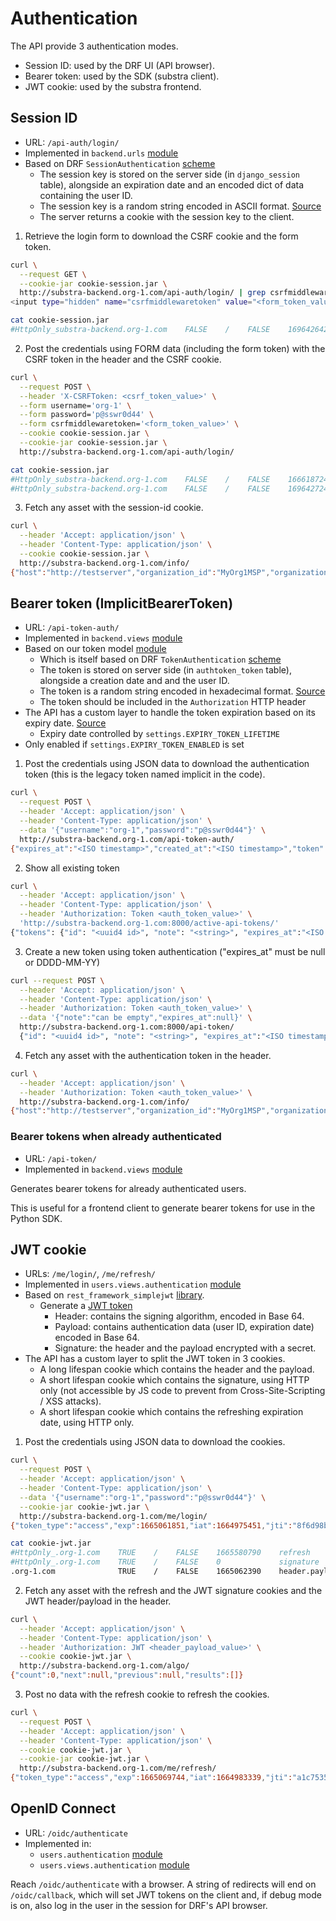 # Authentication

The API provide 3 authentication modes.

- Session ID: used by the DRF UI (API browser).
- Bearer token: used by the SDK (substra client).
- JWT cookie: used by the substra frontend.

## Session ID

- URL: `/api-auth/login/`
- Implemented in `backend.urls` [module](../backend/backend/url.py)
- Based on DRF `SessionAuthentication` [scheme](https://www.django-rest-framework.org/api-guide/authentication/#sessionauthentication)
  - The session key is stored on the server side (in `django_session` table), alongside an expiration date and an encoded dict of data containing the user ID.
  - The session key is a random string encoded in ASCII format. [Source](https://docs.djangoproject.com/fr/4.1/topics/http/sessions)
  - The server returns a cookie with the session key to the client.

1. Retrieve the login form to download the CSRF cookie and the form token.

```bash
curl \
  --request GET \
  --cookie-jar cookie-session.jar \
  http://substra-backend.org-1.com/api-auth/login/ | grep csrfmiddlewaretoken
<input type="hidden" name="csrfmiddlewaretoken" value="<form_token_value>">

cat cookie-session.jar
#HttpOnly_substra-backend.org-1.com    FALSE    /    FALSE    1696426424    csrftoken    <csrf_token_value>
```

2. Post the credentials using FORM data (including the form token) with the CSRF token in the header and the CSRF cookie.

```bash
curl \
  --request POST \
  --header 'X-CSRFToken: <csrf_token_value>' \
  --form username='org-1' \
  --form password='p@sswr0d44' \
  --form csrfmiddlewaretoken='<form_token_value>' \
  --cookie cookie-session.jar \
  --cookie-jar cookie-session.jar \
  http://substra-backend.org-1.com/api-auth/login/

cat cookie-session.jar
#HttpOnly_substra-backend.org-1.com    FALSE    /    FALSE    1666187244    sessionid    <session_id_value>
#HttpOnly_substra-backend.org-1.com    FALSE    /    FALSE    1696427244    csrftoken    <csrf_token_value>
```

3. Fetch any asset with the session-id cookie.

```bash
curl \
  --header 'Accept: application/json' \
  --header 'Content-Type: application/json' \
  --cookie cookie-session.jar \
  http://substra-backend.org-1.com/info/
{"host":"http://testserver","organization_id":"MyOrg1MSP","organization_name":"OrgTestSuite","config":{"model_export_enabled":false},"auth":{},"channel":"mychannel","version":"dev","orchestrator_version":null,"user":"org-1","user_role":"ADMIN"}
```

## Bearer token (ImplicitBearerToken)

- URL: `/api-token-auth/`
- Implemented in `backend.views` [module](../backend/backend/views.py)
- Based on our token model [module](../backend/users/models/token.py)
  - Which is itself based on DRF `TokenAuthentication` [scheme](https://www.django-rest-framework.org/api-guide/authentication/#tokenauthentication)
  - The token is stored on server side (in `authtoken_token` table), alongside a creation date and and the user ID.
  - The token is a random string encoded in hexadecimal format. [Source](https://github.com/encode/django-rest-framework/blob/master/rest_framework/authtoken/models.py)
  - The token should be included in the `Authorization` HTTP header
- The API has a custom layer to handle the token expiration based on its expiry date. [Source](../backend/users/models/token.py)
  - Expiry date controlled by `settings.EXPIRY_TOKEN_LIFETIME`
- Only enabled if `settings.EXPIRY_TOKEN_ENABLED` is set

1. Post the credentials using JSON data to download the authentication token (this is the legacy token named implicit in the code).

```bash
curl \
  --request POST \
  --header 'Accept: application/json' \
  --header 'Content-Type: application/json' \
  --data '{"username":"org-1","password":"p@sswr0d44"}' \
  http://substra-backend.org-1.com/api-token-auth/
{"expires_at":"<ISO timestamp>","created_at":"<ISO timestamp>","token":"<auth_token_value>"}
```

2. Show all existing token

```bash
curl \
  --header 'Accept: application/json' \
  --header 'Content-Type: application/json' \
  --header 'Authorization: Token <auth_token_value>' \
  'http://substra-backend.org-1.com:8000/active-api-tokens/'
{"tokens": {"id": "<uuid4 id>", "note": "<string>", "expires_at":"<ISO timestamp>", "created_at":"<ISO timestamp>"}, "implicit_token":{"expires_at":"<ISO timestamp>", "created_at":"<ISO timestamp>"}}
```

3. Create a new token using token authentication ("expires_at" must be null or DDDD-MM-YY)

```bash
curl --request POST \
  --header 'Accept: application/json' \
  --header 'Content-Type: application/json' \
  --header 'Authorization: Token <auth_token_value>' \
  --data '{"note":"can be empty","expires_at":null}' \
  http://substra-backend.org-1.com:8000/api-token/
  {"id": "<uuid4 id>", "note": "<string>", "expires_at":"<ISO timestamp or null>", "created_at":"<ISO timestamp>, "token":"<auth_token_value>}
```

4. Fetch any asset with the authentication token in the header.

```bash
curl \
  --header 'Accept: application/json' \
  --header 'Authorization: Token <auth_token_value>' \
  http://substra-backend.org-1.com/info/
{"host":"http://testserver","organization_id":"MyOrg1MSP","organization_name":"OrgTestSuite","config":{"model_export_enabled":false},"auth":{},"channel":"mychannel","version":"dev","orchestrator_version":null,"user":"org-1","user_role":"ADMIN"}
```

### Bearer tokens when already authenticated

- URL: `/api-token/`
- Implemented in `backend.views` [module](../backend/backend/views.py)

Generates bearer tokens for already authenticated users.

This is useful for a frontend client to generate bearer tokens for use in the Python SDK.

## JWT cookie

- URLs: `/me/login/`, `/me/refresh/`
- Implemented in `users.views.authentication` [module](../backend/users/views/authentication.py)
- Based on `rest_framework_simplejwt` [library](https://django-rest-framework-simplejwt.readthedocs.io/en/latest/index.html).
  - Generate a [JWT token](https://jwt.io/introduction)
    - Header: contains the signing algorithm, encoded in Base 64.
    - Payload: contains authentication data (user ID, expiration date) encoded in Base 64.
    - Signature: the header and the payload encrypted with a secret.
- The API has a custom layer to split the JWT token in 3 cookies.
  - A long lifespan cookie which contains the header and the payload.
  - A short lifespan cookie which contains the signature, using HTTP only (not accessible by JS code to prevent from Cross-Site-Scripting / XSS attacks).
  - A short lifespan cookie which contains the refreshing expiration date, using HTTP only.

1. Post the credentials using JSON data to download the cookies.

```bash
curl \
  --request POST \
  --header 'Accept: application/json' \
  --header 'Content-Type: application/json' \
  --data '{"username":"org-1","password":"p@sswr0d44"}' \
  --cookie-jar cookie-jwt.jar \
  http://substra-backend.org-1.com/me/login/
{"token_type":"access","exp":1665061851,"iat":1664975451,"jti":"8f6d98b667024db59dcc55f923db8d22","user_id":1}

cat cookie-jwt.jar
#HttpOnly_.org-1.com    TRUE    /    FALSE    1665580790    refresh           <refresh_value>
#HttpOnly_.org-1.com    TRUE    /    FALSE    0             signature         <signature_value>
.org-1.com              TRUE    /    FALSE    1665062390    header.payload    <header_payload_value>
```

2. Fetch any asset with the refresh and the JWT signature cookies and the JWT header/payload in the header.

```bash
curl \
  --header 'Accept: application/json' \
  --header 'Content-Type: application/json' \
  --header 'Authorization: JWT <header_payload_value>' \
  --cookie cookie-jwt.jar \
  http://substra-backend.org-1.com/algo/
{"count":0,"next":null,"previous":null,"results":[]}
```

3. Post no data with the refresh cookie to refresh the cookies.

```bash
curl \
  --request POST \
  --header 'Accept: application/json' \
  --header 'Content-Type: application/json' \
  --cookie cookie-jwt.jar \
  --cookie-jar cookie-jwt.jar \
  http://substra-backend.org-1.com/me/refresh/
{"token_type":"access","exp":1665069744,"iat":1664983339,"jti":"a1c7535880a64f6b864673bd6ee8fec0","user_id":1}
```

## OpenID Connect

- URL: `/oidc/authenticate`
- Implemented in:
  - `users.authentication` [module](../backend/users/authentication.py)
  - `users.views.authentication` [module](../backend/users/views/authentication.py)

Reach `/oidc/authenticate` with a browser. A string of redirects will end on `/oidc/callback`, which will set JWT tokens on the client and, if debug mode is on, also log in the user in the session for DRF's API browser.
